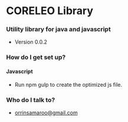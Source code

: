 # CORELEO Library 


### Utility library for java and javascript ###
* Version 0.0.2

### How do I get set up? ###
#### Javascript ####
* Run npm gulp to create the optimized js file.


### Who do I talk to? ###
* orrinsamaroo@gmail.com